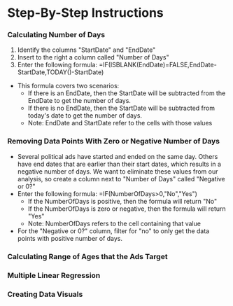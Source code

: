 # Step-By-Step Instructions
### Calculating Number of Days 
1. Identify the columns "StartDate" and "EndDate"
1. Insert to the right a column called "Number of Days"
1. Enter the following formula: =IF(ISBLANK(EndDate)=FALSE,EndDate-StartDate,TODAY()-StartDate)
- This formula covers two scenarios: 
  -   If there is an EndDate, then the StartDate will be subtracted from the EndDate to get the number of days.
  -   If there is no EndDate, then the StartDate will be subtracted from today's date to get the number of days. 
  - Note: EndDate and StartDate refer to the cells with those values
### Removing Data Points With Zero or Negative Number of Days
- Several political ads have started and ended on the same day. Others have end dates that are earlier than their start dates, which results in a negative number of days. We want to eliminate these values from our analysis, so create a column next to "Number of Days" called "Negative or 0?"
- Enter the following formula: =IF(NumberOfDays>0,"No","Yes")
  - If the NumberOfDays is positive, then the formula will return "No"
  - If the NumberOfDays is zero or negative, then the formula will return "Yes"
  - Note: NumberOfDays refers to the cell containing that value
- For the "Negative or 0?" column, filter for "no" to only get the data points with positive number of days. 
### Calculating Range of Ages that the Ads Target
### Multiple Linear Regression
### Creating Data Visuals
